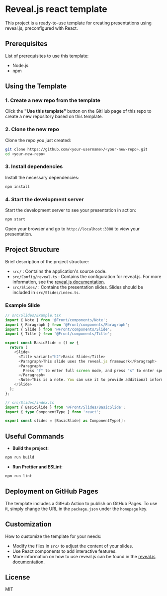 # Reveal.js react template

This project is a ready-to-use template for creating presentations using reveal.js, preconfigured with React.

## Prerequisites

List of prerequisites to use this template:

- Node.js
- npm

## Using the Template

### 1. Create a new repo from the template

Click the **"Use this template"** button on the GitHub page of this repo to create a new repository based on this template.

### 2. Clone the new repo

Clone the repo you just created:

```bash
git clone https://github.com/<your-username>/<your-new-repo>.git
cd <your-new-repo>
```

### 3. Install dependencies

Install the necessary dependencies:

```bash
npm install
```

### 4. Start the development server

Start the development server to see your presentation in action:

```bash
npm start
```

Open your browser and go to `http://localhost:3000` to view your presentation.

## Project Structure

Brief description of the project structure:

- `src/` : Contains the application's source code.
- `src/Config/reveal.ts` : Contains the configuration for reveal.js. For more information, see the [reveal.js documentation](https://revealjs.com/config/).
- `src/Slides/` : Contains the presentation slides. Slides should be included in `src/Slides/index.ts`.

### Example Slide

```typescript
// src/Slides/Example.tsx
import { Note } from '@Front/components/Note';
import { Paragraph } from '@Front/components/Paragraph';
import { Slide } from '@Front/components/Slide';
import { Title } from '@Front/components/Title';

export const BasicSlide = () => {
  return (
    <Slide>
      <Title variant="h2">Basic Slide</Title>
      <Paragraph>This slide uses the reveal.js framework</Paragraph>
      <Paragraph>
        Press "f" to enter full screen mode, and press "s" to enter speaker mode. Use arrow keys to navigate between slides.
      </Paragraph>
      <Note>This is a note. You can use it to provide additional information to the audience.</Note>
    </Slide>
  );
};
```

```typescript
// src/Slides/index.ts
import { BasicSlide } from '@Front/Slides/BasicSlide';
import { type ComponentType } from 'react';

export const slides = [BasicSlide] as ComponentType[];
```

## Useful Commands

- **Build the project:**

```bash
npm run build
```

- **Run Prettier and ESLint:**

```bash
npm run lint
```

## Deployment on GitHub Pages

The template includes a GitHub Action to publish on GitHub Pages. To use it, simply change the URL in the `package.json` under the `homepage` key.

## Customization

How to customize the template for your needs:

- Modify the files in `src/` to adjust the content of your slides.
- Use React components to add interactive features.
- More information on how to use reveal.js can be found in the [reveal.js documentation](https://revealjs.com/).

## License

MIT
